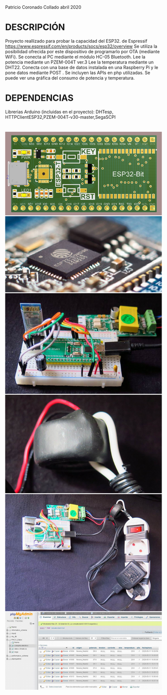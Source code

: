 Patricio Coronado Collado abril 2020
# DESCRIPCIÓN
 Proyecto reallizado para probar la capacidad del ESP32. de Espressif
 https://www.espressif.com/en/products/socs/esp32/overview
 Se utiliza la posibilidad ofrecida por este dispositivo
 de programarlo por OTA (mediante WiFi).
 Se conecta al PC mediante el módulo HC-05 Bluetooth.
 Lee la potencia mediante un PZEM-004T ver.3
 Lee la temperatura mediante un DHT22.
 Conecta con una base de datos instalada en una Raspberry Pi
	y le pone datos mediante POST . Se incluyen las APIs en php
	utilizadas. Se puede ver una gráfica del consumo de potencia
	y temperatura.

# DEPENDENCIAS
Librerias Arduino (incluidas en el proyecto):
DHTesp, HTTPClientESP32,PZEM-004T-v30-master,SegaSCPI
#
![Alt text](https://github.com/PatricioCoronado/Monitor-de-consumo-de-potencia/blob/master/ficheros/foto7.png "Optional title")
![Alt text](https://github.com/PatricioCoronado/Monitor-de-consumo-de-potencia/blob/master/ficheros/foto8.png "Optional title")
![Alt text](https://github.com/PatricioCoronado/Monitor-de-consumo-de-potencia/blob/master/ficheros/foto3.png "Optional title")
![Alt text](https://github.com/PatricioCoronado/Monitor-de-consumo-de-potencia/blob/master/ficheros/foto4.png "Optional title")
![Alt text](https://github.com/PatricioCoronado/Monitor-de-consumo-de-potencia/blob/master/ficheros/foto5.png "Optional title")
![Alt text](https://github.com/PatricioCoronado/Monitor-de-consumo-de-potencia/blob/master/ficheros/foto6.png "Optional title")
